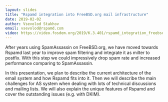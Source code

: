 ```yaml
---
layout: slides
title: "Rspamd integration into FreeBSD.org mail infrastructure"
date: 2019-02-02
author: Vsevolod Stakhov
email: vsevolod@rspamd.com
video: https://video.fosdem.org/2019/K.3.401/rspamd_integration_freebsd.mp4
---
```

After years using SpamAssassin on FreeBSD.org, we have moved towards Rspamd last year to improve spam filtering and integrate it as milter to postfix. With this step we could impressively drop spam rate and increased performance comparing to SpamAssassin.

In this presentation, we plan to describe the current architecture of the email system and how Rspamd fits into it. Then we will describe the main challenges for AS system when dealing with lots of technical discussions and mailing lists. We will also explain the unique features of Rspamd and cover the outstanding issues (e.g. with DKIM).
